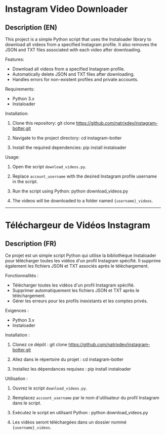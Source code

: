 Instagram Video Downloader
==========================

Description (EN)
----------------
This project is a simple Python script that uses the Instaloader library to download all videos from a specified Instagram profile. It also removes the JSON and TXT files associated with each video after downloading.

Features:
- Download all videos from a specified Instagram profile.
- Automatically delete JSON and TXT files after downloading.
- Handles errors for non-existent profiles and private accounts.

Requirements:
- Python 3.x
- Instaloader

Installation:
1. Clone this repository:
   git clone https://github.com/natrixdev/instagram-botter.git

2. Navigate to the project directory:
   cd instagram-botter

3. Install the required dependencies:
   pip install instaloader

Usage:
1. Open the script `download_videos.py`.
2. Replace `account_username` with the desired Instagram profile username in the script.
3. Run the script using Python:
   python download_videos.py

4. The videos will be downloaded to a folder named `{username}_videos`.

------------------------------------------------------

Téléchargeur de Vidéos Instagram
================================

Description (FR)
----------------
Ce projet est un simple script Python qui utilise la bibliothèque Instaloader pour télécharger toutes les vidéos d'un profil Instagram spécifié. Il supprime également les fichiers JSON et TXT associés après le téléchargement.

Fonctionnalités :
- Télécharger toutes les vidéos d'un profil Instagram spécifié.
- Supprimer automatiquement les fichiers JSON et TXT après le téléchargement.
- Gérer les erreurs pour les profils inexistants et les comptes privés.

Exigences :
- Python 3.x
- Instaloader

Installation :
1. Clonez ce dépôt :
   git clone https://github.com/natrixdev/instagram-botter.git

2. Allez dans le répertoire du projet :
   cd instagram-botter

3. Installez les dépendances requises :
   pip install instaloader

Utilisation :
1. Ouvrez le script `download_videos.py`.
2. Remplacez `account_username` par le nom d'utilisateur du profil Instagram dans le script.
3. Exécutez le script en utilisant Python :
   python download_videos.py

4. Les vidéos seront téléchargées dans un dossier nommé `{username}_videos`.
